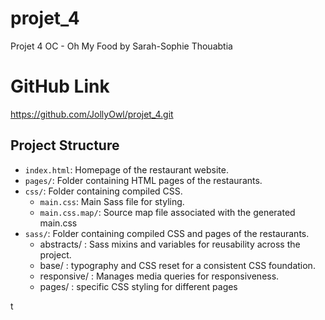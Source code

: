 # projet_4

Projet 4 OC - Oh My Food by Sarah-Sophie Thouabtia

# GitHub Link

https://github.com/JollyOwl/projet_4.git

## Project Structure

- `index.html`: Homepage of the restaurant website.
- `pages/`: Folder containing HTML pages of the restaurants.
- `css/`: Folder containing compiled CSS.
  - `main.css`: Main Sass file for styling.
  - `main.css.map/`: Source map file associated with the generated main.css
- `sass/`: Folder containing compiled CSS and pages of the restaurants.
  - abstracts/ : Sass mixins and variables for reusability across the project.
  - base/ : typography and CSS reset for a consistent CSS foundation.
  - responsive/ : Manages media queries for responsiveness.
  - pages/ : specific CSS styling for different pages

t






